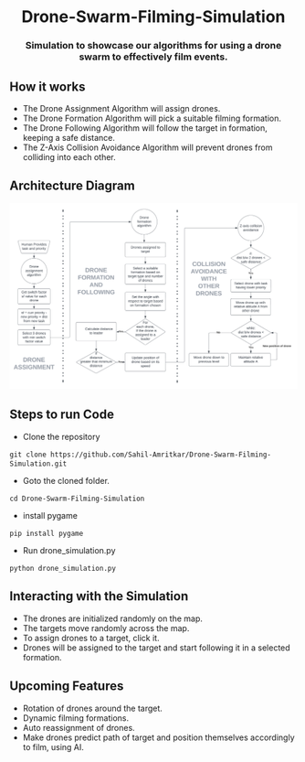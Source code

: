 <H1 align="center">Drone-Swarm-Filming-Simulation</H1>
<H3 align="center"> Simulation to showcase our algorithms for using a drone swarm to effectively film events.</H3>

## How it works
- The Drone Assignment Algorithm will assign drones.
- The Drone Formation Algorithm will pick a suitable filming formation.
- The Drone Following Algorithm will follow the target in formation, keeping a safe distance.
- The Z-Axis Collision Avoidance Algorithm will prevent drones from colliding into each other.

## Architecture Diagram
![](./readme_assets/architecture_diagram.png)

## Steps to run Code

- Clone the repository
```
git clone https://github.com/Sahil-Amritkar/Drone-Swarm-Filming-Simulation.git
```

- Goto the cloned folder.
```
cd Drone-Swarm-Filming-Simulation
```

- install pygame
```
pip install pygame
```

- Run drone_simulation.py
```
python drone_simulation.py
```

## Interacting with the Simulation

- The drones are initialized randomly on the map.
- The targets move randomly across the map.
- To assign drones to a target, click it.
- Drones will be assigned to the target and start following it in a selected formation.


## Upcoming Features

- Rotation of drones around the target.
- Dynamic filming formations.
- Auto reassignment of drones.
- Make drones predict path of target and position themselves accordingly to film, using AI.
